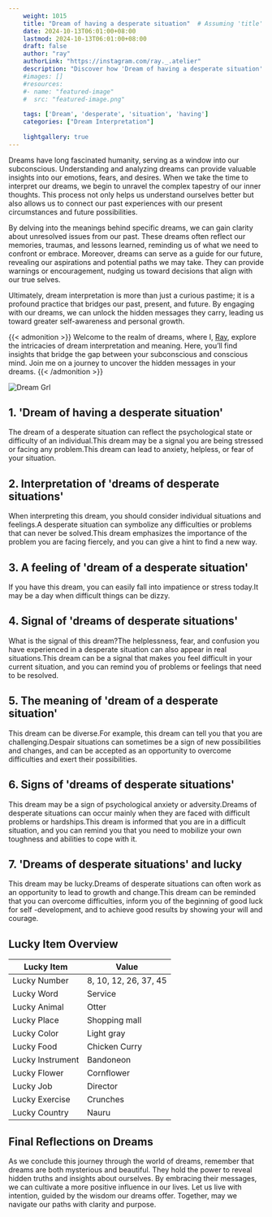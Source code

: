 ```yaml
---
    weight: 1015
    title: "Dream of having a desperate situation"  # Assuming 'title' column exists
    date: 2024-10-13T06:01:00+08:00
    lastmod: 2024-10-13T06:01:00+08:00
    draft: false
    author: "ray"
    authorLink: "https://instagram.com/ray._.atelier"
    description: "Discover how 'Dream of having a desperate situation' can interpret your future and uncover its significant meanings in your life."
    #images: []
    #resources:
    #- name: "featured-image"
    #  src: "featured-image.png"
    
    tags: ['Dream', 'desperate', 'situation', 'having']
    categories: ["Dream Interpretation"]
    
    lightgallery: true
---
```

    
Dreams have long fascinated humanity, serving as a window into our subconscious. Understanding and analyzing dreams can provide valuable insights into our emotions, fears, and desires. When we take the time to interpret our dreams, we begin to unravel the complex tapestry of our inner thoughts. This process not only helps us understand ourselves better but also allows us to connect our past experiences with our present circumstances and future possibilities.

By delving into the meanings behind specific dreams, we can gain clarity about unresolved issues from our past. These dreams often reflect our memories, traumas, and lessons learned, reminding us of what we need to confront or embrace. Moreover, dreams can serve as a guide for our future, revealing our aspirations and potential paths we may take. They can provide warnings or encouragement, nudging us toward decisions that align with our true selves.

Ultimately, dream interpretation is more than just a curious pastime; it is a profound practice that bridges our past, present, and future. By engaging with our dreams, we can unlock the hidden messages they carry, leading us toward greater self-awareness and personal growth.

{{< admonition >}}
Welcome to the realm of dreams, where I, [Ray](https://instagram.com/ray._.atelier), explore the intricacies of dream interpretation and meaning. Here, you’ll find insights that bridge the gap between your subconscious and conscious mind. Join me on a journey to uncover the hidden messages in your dreams.
{{< /admonition >}}

![Dream Grl](https://cdn.pixabay.com/photo/2017/11/02/03/35/gothic-2910057_1280.jpg "Dream Grl")

## 1. 'Dream of having a desperate situation'
The dream of a desperate situation can reflect the psychological state or difficulty of an individual.This dream may be a signal you are being stressed or facing any problem.This dream can lead to anxiety, helpless, or fear of your situation.

## 2. Interpretation of 'dreams of desperate situations'
When interpreting this dream, you should consider individual situations and feelings.A desperate situation can symbolize any difficulties or problems that can never be solved.This dream emphasizes the importance of the problem you are facing fiercely, and you can give a hint to find a new way.

## 3. A feeling of 'dream of a desperate situation'
If you have this dream, you can easily fall into impatience or stress today.It may be a day when difficult things can be dizzy.

## 4. Signal of 'dreams of desperate situations'
What is the signal of this dream?The helplessness, fear, and confusion you have experienced in a desperate situation can also appear in real situations.This dream can be a signal that makes you feel difficult in your current situation, and you can remind you of problems or feelings that need to be resolved.

## 5. The meaning of 'dream of a desperate situation'
This dream can be diverse.For example, this dream can tell you that you are challenging.Despair situations can sometimes be a sign of new possibilities and changes, and can be accepted as an opportunity to overcome difficulties and exert their possibilities.

## 6. Signs of 'dreams of desperate situations'
This dream may be a sign of psychological anxiety or adversity.Dreams of desperate situations can occur mainly when they are faced with difficult problems or hardships.This dream is informed that you are in a difficult situation, and you can remind you that you need to mobilize your own toughness and abilities to cope with it.

## 7. 'Dreams of desperate situations' and lucky
This dream may be lucky.Dreams of desperate situations can often work as an opportunity to lead to growth and change.This dream can be reminded that you can overcome difficulties, inform you of the beginning of good luck for self -development, and to achieve good results by showing your will and courage.

## Lucky Item Overview
| Lucky Item          | Value              |
|---------------|--------------------|
| Lucky Number        | 8, 10, 12, 26, 37, 45  |
| Lucky Word          | Service |
| Lucky Animal        | Otter |
| Lucky Place         | Shopping mall     |
| Lucky Color         | Light gray     |
| Lucky Food          | Chicken Curry      |
| Lucky Instrument    | Bandoneon |
| Lucky Flower        | Cornflower    |
| Lucky Job           | Director       |
| Lucky Exercise      | Crunches  |
| Lucky Country       | Nauru    |


##  Final Reflections on Dreams

As we conclude this journey through the world of dreams, remember that dreams are both mysterious and beautiful. They hold the power to reveal hidden truths and insights about ourselves. By embracing their messages, we can cultivate a more positive influence in our lives. Let us live with intention, guided by the wisdom our dreams offer. Together, may we navigate our paths with clarity and purpose.
